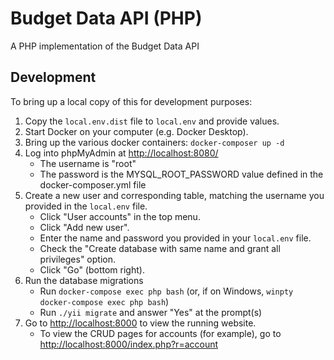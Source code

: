 # Budget Data API (PHP)
A PHP implementation of the Budget Data API

## Development

To bring up a local copy of this for development purposes:

1. Copy the `local.env.dist` file to `local.env` and provide values.
2. Start Docker on your computer (e.g. Docker Desktop).
3. Bring up the various docker containers: `docker-composer up -d`
4. Log into phpMyAdmin at <http://localhost:8080/>
   - The username is "root"
   - The password is the MYSQL_ROOT_PASSWORD value defined in the
     docker-composer.yml file
5. Create a new user and corresponding table, matching the username
   you provided in the `local.env` file.
   - Click "User accounts" in the top menu.
   - Click "Add new user".
   - Enter the name and password you provided in your `local.env` file.
   - Check the "Create database with same name and grant all privileges"
     option.
   - Click "Go" (bottom right).
6. Run the database migrations
   - Run `docker-compose exec php bash` (or, if on Windows,
     `winpty docker-compose exec php bash`)
   - Run `./yii migrate` and answer "Yes" at the prompt(s)
7. Go to <http://localhost:8000> to view the running website.
   - To view the CRUD pages for accounts (for example), go to
     <http://localhost:8000/index.php?r=account>
